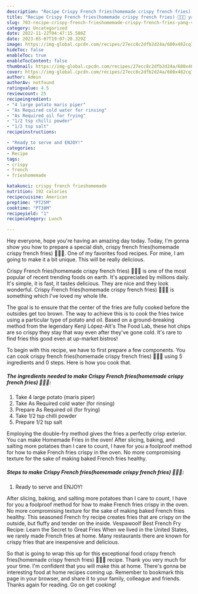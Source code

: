 ```yaml
---
description: "Recipe Crispy French fries(homemade crispy french fries) 🍟🍟🍟 yang Very Delicious}"
title: "Recipe Crispy French fries(homemade crispy french fries) 🍟🍟🍟 yang Very Delicious}"
slug: 703-recipe-crispy-french-frieshomemade-crispy-french-fries-yang-very-delicious
category: Uncategorized
date: 2022-11-22T04:47:15.580Z
date: 2023-05-07T19:07:20.329Z
image: https://img-global.cpcdn.com/recipes/27ecc8c2dfb2d24a/680x482cq70/crispy-french-frieshomemade-crispy-french-fries-recipe-main-photo.jpg
hideToc: false
enableToc: true
enableTocContent: false
thumbnail: https://img-global.cpcdn.com/recipes/27ecc8c2dfb2d24a/680x482cq70/crispy-french-frieshomemade-crispy-french-fries-recipe-main-photo.jpg
cover: https://img-global.cpcdn.com/recipes/27ecc8c2dfb2d24a/680x482cq70/crispy-french-frieshomemade-crispy-french-fries-recipe-main-photo.jpg
author: Admin
authorAv: notfound
ratingvalue: 4.5
reviewcount: 25
recipeingredient:
- "4 large potato maris piper"
- "As Required cold water for rinsing"
- "As Required oil for frying"
- "1/2 tsp chilli powder"
- "1/2 tsp salt"
recipeinstructions:

- "Ready to serve and ENJOY!"
categories:
- Recipe
tags:
- crispy
- french
- frieshomemade

katakunci: crispy french frieshomemade 
nutrition: 192 calories
recipecuisine: American
preptime: "PT25M"
cooktime: "PT38M"
recipeyield: "1"
recipecategory: Lunch

---
```



Hey everyone, hope you're having an amazing day today. Today, I'm gonna show you how to prepare a special dish, crispy french fries(homemade crispy french fries) 🍟🍟🍟. One of my favorites food recipes. For mine, I am going to make it a bit unique. This will be really delicious.

Crispy French fries(homemade crispy french fries) 🍟🍟🍟 is one of the most popular of recent trending foods on earth. It's appreciated by millions daily. It's simple, it is fast, it tastes delicious. They are nice and they look wonderful. Crispy French fries(homemade crispy french fries) 🍟🍟🍟 is something which I've loved my whole life.

The goal is to ensure that the center of the fries are fully cooked before the outsides get too brown. The way to achieve this is to cook the fries twice using a particular type of potato and oil. Based on a ground-breaking method from the legendary Kenji López-Alt&#39;s The Food Lab, these hot chips are so crispy they stay that way even after they&#39;ve gone cold. It&#39;s rare to find fries this good even at up-market bistros!


To begin with this recipe, we have to first prepare a few components. You can cook crispy french fries(homemade crispy french fries) 🍟🍟🍟 using 5 ingredients and 0 steps. Here is how you cook that.

<!--inarticleads1-->

##### The ingredients needed to make Crispy French fries(homemade crispy french fries) 🍟🍟🍟:

1. Take 4 large potato (maris piper)
1. Take As Required cold water (for rinsing)
1. Prepare As Required oil (for frying)
1. Take 1/2 tsp chilli powder
1. Prepare 1/2 tsp salt


Employing the double-fry method gives the fries a perfectly crisp exterior. You can make Homemade Fries in the oven! After slicing, baking, and salting more potatoes than I care to count, I have for you a foolproof method for how to make French fries crispy in the oven. No more compromising texture for the sake of making baked French fries healthy. 

<!--inarticleads2-->

##### Steps to make Crispy French fries(homemade crispy french fries) 🍟🍟🍟:


1. Ready to serve and ENJOY!

After slicing, baking, and salting more potatoes than I care to count, I have for you a foolproof method for how to make French fries crispy in the oven. No more compromising texture for the sake of making baked French fries healthy. This seasoned French fry recipe creates fries that are crispy on the outside, but fluffy and tender on the inside. Vespawoolf Best French Fry Recipe: Learn the Secret to Great Fries When we lived in the United States, we rarely made French fries at home. Many restaurants there are known for crispy fries that are inexpensive and delicious. 

So that is going to wrap this up for this exceptional food crispy french fries(homemade crispy french fries) 🍟🍟🍟 recipe. Thank you very much for your time. I'm confident that you will make this at home. There's gonna be interesting food at home recipes coming up. Remember to bookmark this page in your browser, and share it to your family, colleague and friends. Thanks again for reading. Go on get cooking!
